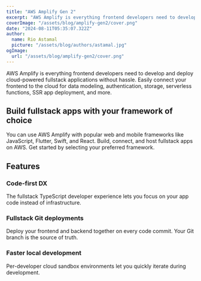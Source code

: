 ```yaml
---
title: "AWS Amplify Gen 2"
excerpt: "AWS Amplify is everything frontend developers need to develop and deploy cloud-powered fullstack applications without hassle."
coverImage: "/assets/blog/amplify-gen2/cover.png"
date: "2024-08-11T05:35:07.322Z"
author:
  name: Rio Astamal
  picture: "/assets/blog/authors/astamal.jpg"
ogImage:
  url: "/assets/blog/amplify-gen2/cover.png"
---
```


AWS Amplify is everything frontend developers need to develop and deploy cloud-powered fullstack applications without hassle. Easily connect your frontend to the cloud for data modeling, authentication, storage, serverless functions, SSR app deployment, and more.

## Build fullstack apps with your framework of choice

You can use AWS Amplify with popular web and mobile frameworks like JavaScript, Flutter, Swift, and React. Build, connect, and host fullstack apps on AWS. Get started by selecting your preferred framework.

## Features

### Code-first DX

The fullstack TypeScript developer experience lets you focus on your app code instead of infrastructure.

### Fullstack Git deployments

Deploy your frontend and backend together on every code commit. Your Git branch is the source of truth.

### Faster local development

Per-developer cloud sandbox environments let you quickly iterate during development.
